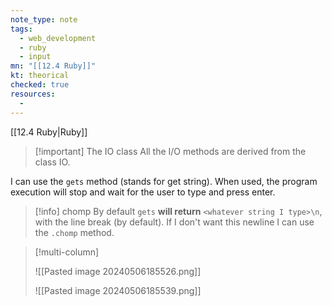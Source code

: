 ```yaml
---
note_type: note
tags:
  - web_development
  - ruby
  - input
mn: "[[12.4 Ruby]]"
kt: theorical
checked: true
resources:
  -
---
```

[[12.4 Ruby|Ruby]]

>[!important] The IO class
>All the I/O methods are derived from the class IO.

I can use the `gets` method (stands for get string). When used, the program execution will stop and wait for the user to type and press enter. 

>[!info] chomp
By default `gets` **will return** `<whatever string I type>\n`, with the line break (by default). If I don't want this newline I can use the `.chomp` method.

>[!multi-column]
>
>![[Pasted image 20240506185526.png]]
>
>![[Pasted image 20240506185539.png]]


